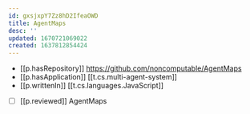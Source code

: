```yaml
---
id: gxsjxpY7Zz8hD2IfeaOWD
title: AgentMaps
desc: ''
updated: 1670721069022
created: 1637812854424
---
```




- [[p.hasRepository]] https://github.com/noncomputable/AgentMaps
- [[p.hasApplication]] [[t.cs.multi-agent-system]]
- [[p.writtenIn]] [[t.cs.languages.JavaScript]]
- [ ] [[p.reviewed]] AgentMaps
